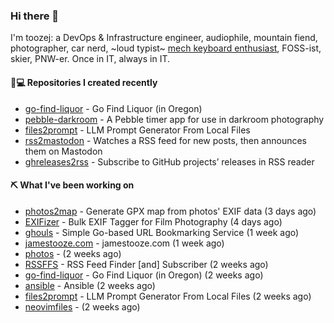 ### Hi there 👋

I'm toozej: a DevOps & Infrastructure engineer, audiophile, mountain fiend, photographer, car nerd, ~loud typist~ [mech keyboard enthusiast](https://github.com/toozej/keebs), FOSS-ist, skier, PNW-er. Once in IT, always in IT.

#### 👨💻 Repositories I created recently

- [go-find-liquor](https://github.com/toozej/go-find-liquor) - Go Find Liquor (in Oregon)
- [pebble-darkroom](https://github.com/toozej/pebble-darkroom) - A Pebble timer app for use in darkroom photography
- [files2prompt](https://github.com/toozej/files2prompt) - LLM Prompt Generator From Local Files
- [rss2mastodon](https://github.com/toozej/rss2mastodon) - Watches a RSS feed for new posts, then announces them on Mastodon
- [ghreleases2rss](https://github.com/toozej/ghreleases2rss) - Subscribe to GitHub projects’ releases in RSS reader

#### ⛏️ What I've been working on

- [photos2map](https://github.com/toozej/photos2map) - Generate GPX map from photos' EXIF data (3 days ago)
- [EXIFizer](https://github.com/toozej/EXIFizer) - Bulk EXIF Tagger for Film Photography (4 days ago)
- [ghouls](https://github.com/toozej/ghouls) - Simple Go-based URL Bookmarking Service (1 week ago)
- [jamestooze.com](https://github.com/toozej/jamestooze.com) - jamestooze.com (1 week ago)
- [photos](https://github.com/toozej/photos) -  (2 weeks ago)
- [RSSFFS](https://github.com/toozej/RSSFFS) - RSS Feed Finder [and] Subscriber (2 weeks ago)
- [go-find-liquor](https://github.com/toozej/go-find-liquor) - Go Find Liquor (in Oregon) (2 weeks ago)
- [ansible](https://github.com/toozej/ansible) - Ansible (2 weeks ago)
- [files2prompt](https://github.com/toozej/files2prompt) - LLM Prompt Generator From Local Files (2 weeks ago)
- [neovimfiles](https://github.com/toozej/neovimfiles) -  (2 weeks ago)
